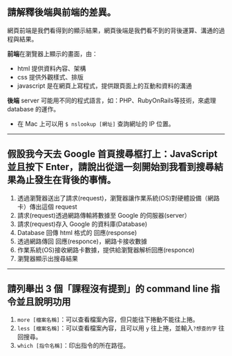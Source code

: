 ## 請解釋後端與前端的差異。  

網頁前端是我們看得到的顯示結果，網頁後端是我們看不到的背後運算、溝通的過程與結果。  

**前端**在瀏覽器上顯示的畫面，由：
* html 提供資料內容、架構
* css 提供外觀樣式、排版
* javascript 是在網頁上寫程式，提供跟頁面上的互動和資料的溝通
  
**後端** server 可能用不同的程式語言，如：PHP、RubyOnRails等技術，來處理 database 的運作。

* 在 Mac 上可以用 `$ nslookup [網址]` 查詢網址的 IP 位置。
  
---
  
## 假設我今天去 Google 首頁搜尋框打上：JavaScript 並且按下 Enter，請說出從這一刻開始到我看到搜尋結果為止發生在背後的事情。  
  
1. 透過瀏覽器送出了請求(request)，瀏覽器讓作業系統(OS)對硬體設備（網路卡）傳出這個 request
2. 請求(request)透過網路傳輸將數據至 Google 的伺服器(server）
2. 請求(request)存入 Google 的資料庫(Database)
3. Database 回傳 html 格式的 回應(response)
4. 透過網路傳回 回應(responce)，網路卡接收數據
5. 作業系統(OS)接收網路卡數據，提供給瀏覽器解析回應(responce)
6. 瀏覽器顯示出搜尋結果
  
---

## 請列舉出 3 個「課程沒有提到」的 command line 指令並且說明功用

1. `more [檔案名稱]`：可以查看檔案內容，但只能往下捲動不能往上捲。
2. `less [檔案名稱]`：可以查看檔案內容，且可以用 `y` 往上捲，並輸入`?想查的字` 往回搜尋。
3. `which [指令名稱]`：印出指令的所在路徑。